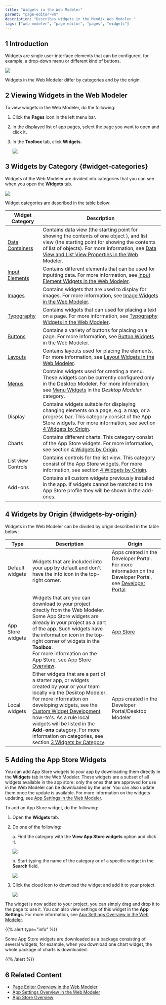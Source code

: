 ```yaml
---
title: "Widgets in the Web Modeler"
parent: "page-editor-wm"
description: "Describes widgets in the Mendix Web Modeler."
tags: ["web modeler", "page editor", "pages", "widgets"]
---
```


## 1 Introduction 

Widgets are single user-interface elements that can be configured, for example, a drop-down menu or different kind of buttons. 

![](attachments/page-editor-widgets-wm/wm-widgets-examples.png)

Widgets in the Web Modeler differ by categories and by the origin. 

## 2 Viewing Widgets in the Web Modeler

To view widgets in the Web Modeler, do the following:

1. Click the **Pages** icon in the left menu bar.

2. In the displayed list of app pages, select the page you want to open and click it.

3. In the **Toolbox** tab, click **Widgets**.

   ![](attachments/page-editor-widgets-wm/wm-toolbox-widgets.png)

## 3 Widgets by Category {#widget-categories}

Widgets of the Web Modeler are divided into categories that you can see when you open the **Widgets** tab.

![](attachments/page-editor-widgets-wm/wm-widgets-categories.png)

Widget categories are described in the table below:

| Widget Category                                         | Description                                                  |
| ------------------------------------------------------- | ------------------------------------------------------------ |
| [Data Containers](page-editor-data-view-list-view-wm)   | Contains data view (the starting point for showing the contents of one object ), and list view (the starting point for showing the contents of list of objects). For more information, see [Data View and List View Properties in the Web Modeler](page-editor-data-view-list-view-wm). |
| [Input Elements](page-editor-widgets-input-elements-wm) | Contains different elements that can be used for inputting data. For more information, see [Input Element Widgets in the Web Modeler](page-editor-widgets-input-elements-wm). |
| [Images](page-editor-widgets-images-wm)                 | Contains widgets that are used to display for images. For more information, see [Image Widgets in the Web Modeler](page-editor-widgets-images-wm). |
| [Typography](page-editor-widgets-typography-wm)         | Contains widgets that can used for placing a text on a page. For more information, see [Typography Widgets in the Web Modeler](page-editor-widgets-typography-wm). |
| [Buttons](page-editor-widgets-buttons-wm)               | Contains a variety of buttons for placing on a page. For more information, see [Button Widgets in the Web Modeler](page-editor-widgets-buttons-wm). |
| [Layouts](page-editor-widgets-layouts-wm)               | Contains layouts used for placing the elements. For more information, see [Layout Widgets in the Web Modeler](page-editor-widgets-layouts-wm). |
| [Menus](../menu-widgets)                                | Contains widgets used for creating a menu. These widgets can be currently configured only in the Desktop Modeler. For more information, see [Menu Widgets](../menu-widgets) in the *Desktop Modeler* category. |
| Display                                                 | Contains widgets suitable for displaying changing elements on a page, e.g. a map, or a progress bar. This category consist of the App Store widgets. For more information, see section [4 Widgets by Origin](#widgets-by-origin). |
| Charts                                                  | Contains different charts. This category consist of the App Store widgets. For more information, see section [4 Widgets by Origin](#widgets-by-origin). |
| List view Controls                                      | Contains controls for the list view. This category consist of the App Store widgets. For more information, see section [4 Widgets by Origin](#widgets-by-origin). |
| Add-ons                                                 | Contains all custom widgets previously installed in the app. If widgets cannot be matched to the App Store profile they will be shown in the add-ones. |

## 4 Widgets by Origin {#widgets-by-origin}

Widgets in the Web Modeler can be divided by origin described in the table below:

| Type              | Description                                                  | Origin                                                       |
| ----------------- | ------------------------------------------------------------ | ------------------------------------------------------------ |
| Default widgets   | Widgets that are included into your app by default and don't have the info icon in the top-right corner. | Apps created in the Developer Portal. For more information on the Developer Portal, see [Developer Portal](https://docs.mendix.com/developerportal/). |
| App Store widgets | Widgets that are you can download to your project directly from the Web Modeler. Some App Store widgets are already in your project as a part of the app. Such widgets have the information icon in the top-right corner of widgets in the **Toolbox**. <br />For more information on the App Store, see [App Store Overview](../../community/app-store/app-store-overview). | [App Store](../../community/app-store/index)                 |
| Local widgets     | Either widgets that are a part of a starter app, or widgets created by your or your team locally via the Desktop Modeler. For more information on developing widgets, see the [Custom Widget Development](../../howto/custom-widget-development/) how-to's. As a rule local widgets will be listed in the **Add-ons** category. For more information on categories, see section [3 Widgets by Category](#widget-categories). | Apps created in the  Developer Portal/Desktop Modeler        |

## 5 Adding the App Store Widgets

You can add App Store widgets to your app by downloading them directly in the **Widgets** tab in the Web Modeler. These widgets are a subset of all widgets available in the app store: only the ones that are approved for use in the Web Modeler can be downloaded by the user. You can also update them once the update is available. For more information on the widgets updating, see [App Settings in the Web Modeler](app-settings-wm). 

To add an App Store widget, do the following:

1. Open the **Widgets** tab.

2. Do one of the following: 

   a. Find the category with the **View App Store widgets** option and click it.  <br />

   ![](attachments/page-editor-widgets-wm/wm-view-app-store-widgets.png)

   b.  Start typing the name of the category or of a specific widget in the **Search** field. 

   ![](attachments/page-editor-widgets-wm/wm-slider.png) 

3.  Click the cloud icon to download the widget and add it to your project.

    ![](attachments/page-editor-widgets-wm/wm-app-store-download.png)

The widget is now added to your project, you can simply drag and drop it to the page to use it. You can also view settings of this widget in the **App Settings**.  For more information, see [App Settings Overview in the Web Modeler](app-settings-wm). 

{{% alert type="info" %}}

Some App Store widgets are downloaded as a package consisting of several widgets, for example, when you download one chart widget, the whole package of charts is downloaded. 

{{% /alert %}}

## 6 Related Content

* [Page Editor Overview in the Web Modeler](page-editor-wm) 
* [App Settings Overview in the Web Modeler](app-settings-wm)
* [App Store Overview](../../community/app-store/app-store-overview)
